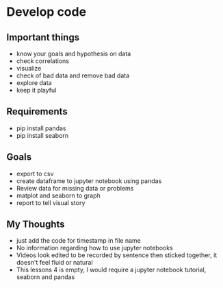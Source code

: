 # Develop code

## Important things

- know your goals and hypothesis on data
- check correlations
- visualize
- check of bad data and remove bad data
- explore data
- keep it playful


## Requirements

- pip install pandas
- pip install seaborn

## Goals

- export to csv
- create dataframe to jupyter notebook using pandas
- Review data for missing data or problems
- matplot and  seaborn to graph
- report to tell visual story

## My Thoughts

- just add the code for timestamp in file name
- No information regarding how to use jupyter notebooks
- Videos look edited to be recorded by sentence then sticked together, it doesn't feel fluid or natural
- This lessons 4 is empty, I would require a jupyter notebook tutorial, seaborn and pandas